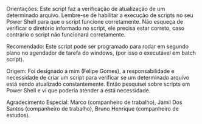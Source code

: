 Orientações: 
Este script  faz a verificação de atualização de um determinado arquivo.
Lembre-se de habilitar a execução de scripts no seu Power Shell para que o
script funcione corretamente.
Não esqueça de verificar o diretório informado no script, ele precisa estar correto, caso contrário o script não funcionará corretamente.

Recomendado: Este script pode ser programado para rodar em segundo plano no agendador de tarefa do windows, (por isso o executável em batch script).

Origem: Foi designado a mim (Felipe Gomes), a responsabilidade e necessidade de criar um script para verificar se um determinado arquivo
está sendo atualizado constantemente. Então pesquisei sobre scripts em Power Shell  e vi que poderia atender a está necessidade.

Agradecimento Especial: Marco (companheiro de trabalho), Jamil Dos Santos (companheiro de trabalho), Bruno Henrique (companheiro de estudos).
